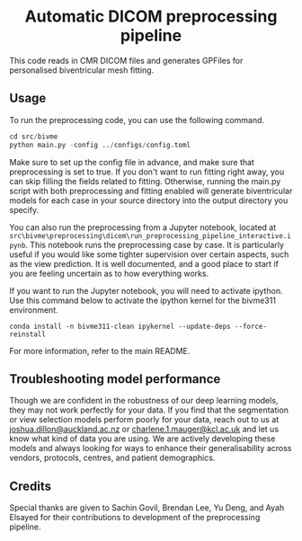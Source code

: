 <div align="center">

# Automatic DICOM preprocessing pipeline

</div>

This code reads in CMR DICOM files and generates GPFiles for personalised biventricular mesh fitting.

## Usage

To run the preprocessing code, you can use the following command.

```python
cd src/bivme
python main.py -config ../configs/config.toml
```

Make sure to set up the config file in advance, and make sure that preprocessing is set to true. If you don't want to run fitting right away, you can skip filling the fields related to fitting. Otherwise, running the main.py script with both preprocessing and fitting enabled will generate biventricular models for each case in your source directory into the output directory you specify. 

You can also run the preprocessing from a Jupyter notebook, located at `src\bivme\preprocessing\dicom\run_preprocessing_pipeline_interactive.ipynb`. This notebook runs the preprocessing case by case. It is particularly useful if you would like some tighter supervision over certain aspects, such as the view prediction. It is well documented, and a good place to start if you are feeling uncertain as to how everything works. 

If you want to run the Jupyter notebook, you will need to activate ipython. Use this command below to activate the ipython kernel for the bivme311 environment.

```
conda install -n bivme311-clean ipykernel --update-deps --force-reinstall
```

For more information, refer to the main README. 

## Troubleshooting model performance
Though we are confident in the robustness of our deep learning models, they may not work perfectly for your data. If you find that the segmentation or view selection models perform poorly for your data, reach out to us at [joshua.dillon@auckland.ac.nz](joshua.dillon@auckland.ac.nz) or [charlene.1.mauger@kcl.ac.uk](charlene.1.mauger@kcl.ac.uk) and let us know what kind of data you are using. We are actively developing these models and always looking for ways to enhance their generalisability across vendors, protocols, centres, and patient demographics.


## Credits

Special thanks are given to Sachin Govil, Brendan Lee, Yu Deng, and Ayah Elsayed for their contributions to development of the preprocessing pipeline. 
